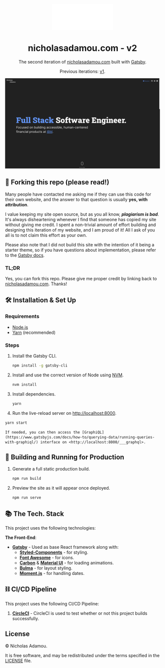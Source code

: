 <div align="center">
  <img alt="Logo" src="static/logo.png" width="200" />
</div>
<h1 align="center">
  nicholasadamou.com - v2
</h1>
<p align="center">
  The second iteration of <a href="https://nicholasadamou.com" target="_blank">nicholasadamou.com</a> built with <a href="https://www.gatsbyjs.org/" target="_blank">Gatsby</a>.
</p>
<p align="center">
  Previous iterations:
  <a href="https://github.com/nicholasadamou/v1" target="_blank">v1</a>.
</p>

![demo](static/demo.png)

## 🚨 Forking this repo (please read!)

Many people have contacted me asking me if they can use this code for their own website, and the answer to that question is usually **yes, with attribution**.

I value keeping my site open source, but as you all know, _**plagiarism is bad**_. It's always disheartening whenever I find that someone has copied my site without giving me credit. I spent a non-trivial amount of effort building and designing this iteration of my website, and I am proud of it! All I ask of you all is to not claim this effort as your own.

Please also note that I did not build this site with the intention of it being a starter theme, so if you have questions about implementation, please refer to the [Gatsby docs](https://www.gatsbyjs.org/docs/).

### TL;DR

Yes, you can fork this repo. Please give me proper credit by linking back to [nicholasadamou.com](https://nicholasadamou.com). Thanks!

## 🛠 Installation & Set Up

### Requirements

- [Node.js](https://nodejs.org/en/)
- [Yarn](https://yarnpkg.com/en/) (recommended)

### Steps

1. Install the Gatsby CLI.

   ```sh
   npm install -g gatsby-cli
   ```

2. Install and use the correct version of Node using [NVM](https://github.com/nvm-sh/nvm).

   ```sh
   nvm install
   ```

3. Install dependencies.

   ```sh
   yarn
   ```

4. Run the live-reload server on <http://localhost:8000>.

 ```bash
 yarn start
 ```

    If needed, you can then access the [GraphiQL](https://www.gatsbyjs.com/docs/how-to/querying-data/running-queries-with-graphiql/) interface on <http://localhost:8000/___graphql>.

## 🚀 Building and Running for Production

1. Generate a full static production build.

   ```sh
   npm run build
   ```

1. Preview the site as it will appear once deployed.

   ```sh
   npm run serve
   ```

## 📚 The Tech. Stack

This project uses the following technologies:

**The Front-End**:

- [**Gatsby**](<https://www.gatsbyjs.com/>) - Used as base React framework along with:
  - [**Styled-Components**](https://www.styled-components.com/) - for styling.
  - [**Font Awesome**](https://fontawesome.com/how-to-use/on-the-web/using-with/react) - for icons.
  - [**Carbon**](https://react.carbondesignsystem.com/?path=/story/getting-started-welcome--welcome) & [**Material UI**](https://material-ui.com/) - for loading animations.
  - [**Bulma**](https://bulma.io/) - for layout styling.
  - [**Moment.js**](https://momentjs.com/) - for handling dates.

## ⛓️ CI/CD Pipeline

This project uses the following CI/CD Pipeline:

1. [**CircleCI**](https://circleci.com/) - CircleCI is used to test whether or not this project builds successfully.

## License

© Nicholas Adamou.

It is free software, and may be redistributed under the terms specified in the [LICENSE] file.

[license]: LICENSE
